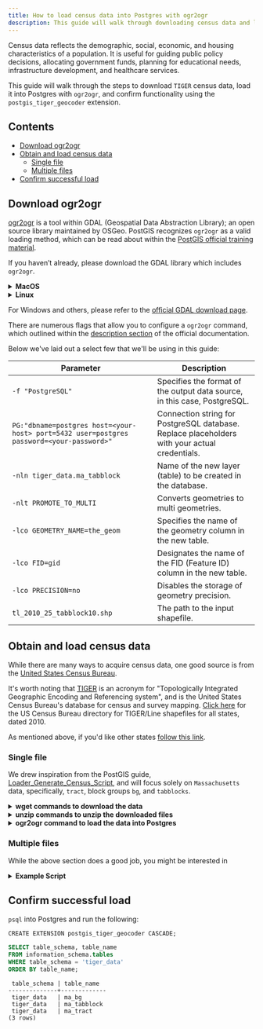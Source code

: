 ```yaml
---
title: How to load census data into Postgres with ogr2ogr
description: This guide will walk through downloading census data and loading it into Postgres with ogr2ogr.
---
```


Census data reflects the demographic, social, economic, and housing characteristics of a population.
It is useful for guiding public policy decisions, allocating government funds, planning for educational needs, infrastructure development, and healthcare services.

This guide will walk through the steps to download `TIGER` census data, load it into Postgres with `ogr2ogr`, and confirm functionality using the `postgis_tiger_geocoder` extension.

## Contents
- [Download ogr2ogr](#download-ogr2ogr)
- [Obtain and load census data](#obtain-and-load-census-data)
    - [Single file](#single-file)
    - [Multiple files](#multiple-files)
- [Confirm successful load](#confirm-successful-load)

## Download ogr2ogr

[ogr2ogr](https://gdal.org/programs/ogr2ogr.html) is a tool within GDAL (Geospatial Data Abstraction Library); an open source library maintained by OSGeo. PostGIS recognizes `ogr2ogr` as a valid loading method, which can be read about within the [PostGIS official training material](https://postgis.net/workshops/postgis-intro/loading_data.html#loading-with-ogr2ogr).

If you haven’t already, please download the GDAL library which includes `ogr2ogr`.

<details>
<summary><strong>MacOS</strong></summary>

```bash
brew install gdal
```

</details>

<details>
<summary><strong>Linux</strong></summary>

```bash
sudo apt-get update
sudo apt-get install gdal-bin
```

</details>

For Windows and others, please refer to the [official GDAL download page](https://gdal.org/download.html#download).

There are numerous flags that allow you to configure a `ogr2ogr` command, which outlined within the [description section](https://gdal.org/programs/ogr2ogr.html#description) of the official documentation.

Below we've laid out a select few that we'll be using in this guide:

| Parameter                                                | Description                                                                                    |
|----------------------------------------------------------|------------------------------------------------------------------------------------------------|
| `-f "PostgreSQL"`                                        | Specifies the format of the output data source, in this case, PostgreSQL.                      |
| `PG:"dbname=postgres host=<your-host> port=5432 user=postgres password=<your-password>"` | Connection string for PostgreSQL database. Replace placeholders with your actual credentials. |
| `-nln tiger_data.ma_tabblock`                            | Name of the new layer (table) to be created in the database.                                  |
| `-nlt PROMOTE_TO_MULTI`                                  | Converts geometries to multi geometries.                                                      |
| `-lco GEOMETRY_NAME=the_geom`                            | Specifies the name of the geometry column in the new table.                                   |
| `-lco FID=gid`                                           | Designates the name of the FID (Feature ID) column in the new table.                          |
| `-lco PRECISION=no`                                      | Disables the storage of geometry precision.                                                   |
| `tl_2010_25_tabblock10.shp`                              | The path to the input shapefile.                          

## Obtain and load census data

While there are many ways to acquire census data, one good source is from the [United States Census Bureau](https://www.census.gov/).

It's worth noting that [TIGER](https://www.census.gov/programs-surveys/geography/guidance/tiger-data-products-guide.html#:~:text=TIGER%20stands%20for%20the%20Topologically,data%20as%20the%20primary%20source.) is an acronym for "Topologically Integrated Geographic Encoding and Referencing system", and is the United States Census Bureau's database for census and survey mapping. [Click here](https://www2.census.gov/geo/pvs/tiger2010st/) for the US Census Bureau directory for TIGER/Line shapefiles for all states, dated 2010.

As mentioned above, if you'd like other states [follow this link](https://www2.census.gov/geo/pvs/tiger2010st/).

### Single file

We drew inspiration from the PostGIS guide, [Loader_Generate_Census_Script](https://postgis.net/docs/Loader_Generate_Census_Script.html), and will focus solely on `Massachusetts` data, specifically, `tract`, block groups `bg`, and `tabblocks`.

<details>
<summary><strong>wget commands to download the data</strong></summary>

```bash
wget https://www2.census.gov/geo/pvs/tiger2010st/25_Massachusetts/25/tl_2010_25_bg10.zip
```
```bash
wget https://www2.census.gov/geo/pvs/tiger2010st/25_Massachusetts/25/tl_2010_25_tract10.zip
```
```bash
wget https://www2.census.gov/geo/pvs/tiger2010st/25_Massachusetts/25/tl_2010_25_tabblock10.zip
```

</details>

<details>
<summary><strong>unzip commands to unzip the downloaded files</strong></summary>

```bash
Unzip the files to your target directory.

```bash
unzip tl_2010_25_bg10.zip
```
```bash
unzip tl_2010_25_tract10.zip
```
```bash
unzip tl_2010_25_tabblock10.zip
```

</details>

<details>
<summary><strong>ogr2ogr command to load the data into Postgres</strong></summary>

```bash
ogr2ogr -f "PostgreSQL" \
PG:"dbname=postgres \
host=<your-host> \
port=5432 \
user=postgres \
password=<your-password>" \
-nln tiger_data.ma_tabblock \
-nlt PROMOTE_TO_MULTI \
-lco GEOMETRY_NAME=the_geom \
-lco FID=gid \
-lco PRECISION=no \
tl_2010_25_tabblock10.shp
```

</details>

### Multiple files

While the above section does a good job, you might be interested in 

<details>
<summary><strong>Example Script</strong></summary>

```bash
#!/bin/bash

# Set these variables according to your environment
PGDATABASE=postgres
PGHOST=org-evan-test-inst-evan-dev-march-geo-test.data-1.use1.tembo-development.com
PGPORT=5432
PGUSER=postgres
PGPASSWORD=VC2tVa2vz8bBEhUU
#DATA_DIR=.
SCHEMA_NAME=public

export PGDATABASE PGHOST PGPORT PGUSER PGPASSWORD

# Function to download and process shapefiles for a given state abbreviation
download_and_load_state() {
    local state_abbr="$1"
    local state_fips=""
    local state_name=""
    
    # Define state FIPS codes and names here
    case "$state_abbr" in
        AL) state_fips="01"; state_name="Alabama";;
        AK) state_fips="02"; state_name="Alaska";;
        AZ) state_fips="04"; state_name="Arizona";;
        AR) state_fips="05"; state_name="Arkansas";;
        CA) state_fips="06"; state_name="California";;
        CO) state_fips="08"; state_name="Colorado";;
        CT) state_fips="09"; state_name="Connecticut";;
        DE) state_fips="10"; state_name="Delaware";;
        DC) state_fips="11"; state_name="District_of_Columbia";;
        FL) state_fips="12"; state_name="Florida";;
        GA) state_fips="13"; state_name="Georgia";;
        HI) state_fips="15"; state_name="Hawaii";;
        ID) state_fips="16"; state_name="Idaho";;
        IL) state_fips="17"; state_name="Illinois";;
        IN) state_fips="18"; state_name="Indiana";;
        IA) state_fips="19"; state_name="Iowa";;
        KS) state_fips="20"; state_name="Kansas";;
        KY) state_fips="21"; state_name="Kentucky";;
        LA) state_fips="22"; state_name="Louisiana";;
        ME) state_fips="23"; state_name="Maine";;
        MD) state_fips="24"; state_name="Maryland";;
        MA) state_fips="25"; state_name="Massachusetts";;
        MI) state_fips="26"; state_name="Michigan";;
        MN) state_fips="27"; state_name="Minnesota";;
        MS) state_fips="28"; state_name="Mississippi";;
        MO) state_fips="29"; state_name="Missouri";;
        MT) state_fips="30"; state_name="Montana";;
        NE) state_fips="31"; state_name="Nebraska";;
        NV) state_fips="32"; state_name="Nevada";;
        NH) state_fips="33"; state_name="New_Hampshire";;
        NJ) state_fips="34"; state_name="New_Jersey";;
        NM) state_fips="35"; state_name="New_Mexico";;
        NY) state_fips="36"; state_name="New_York";;
        NC) state_fips="37"; state_name="North_Carolina";;
        ND) state_fips="38"; state_name="North_Dakota";;
        OH) state_fips="39"; state_name="Ohio";;
        OK) state_fips="40"; state_name="Oklahoma";;
        OR) state_fips="41"; state_name="Oregon";;
        PA) state_fips="42"; state_name="Pennsylvania";;
        RI) state_fips="44"; state_name="Rhode_Island";;
        SC) state_fips="45"; state_name="South_Carolina";;
        SD) state_fips="46"; state_name="South_Dakota";;
        TN) state_fips="47"; state_name="Tennessee";;
        TX) state_fips="48"; state_name="Texas";;
        UT) state_fips="49"; state_name="Utah";;
        VT) state_fips="50"; state_name="Vermont";;
        VA) state_fips="51"; state_name="Virginia";;
        WA) state_fips="53"; state_name="Washington";;
        WV) state_fips="54"; state_name="West_Virginia";;
        WI) state_fips="55"; state_name="Wisconsin";;
        WY) state_fips="56"; state_name="Wyoming";;
        AS) state_fips="60"; state_name="American_Samoa";;
        GU) state_fips="66"; state_name="Guam";;
        MP) state_fips="69"; state_name="Commonwealth_Of_The_Northern_Mariana_Islands";;
        PR) state_fips="72"; state_name="Puerto_Rico";;
        VI) state_fips="78"; state_name="Virgin_Islands_Of_The_United_States";;
        *) echo "State abbreviation ($state_abbr) not recognized." ; exit 1 ;;
    esac

    # Array of file types you want to download
    declare -a file_types=("bg10" "tract10" "tabblock10")

    for file_suffix in "${file_types[@]}"; do
        local file_name="tl_2010_${state_fips}_${file_suffix}"
        local url="https://www2.census.gov/geo/pvs/tiger2010st/${state_fips}_${state_name}/${state_fips}/${file_name}.zip"

        echo "Downloading $file_name from URL: $url"
        wget -q -O "${file_name}.zip" "$url" && \
        echo "Unzipping ${file_name}..." && \
        unzip -q -o "${file_name}.zip" && \
        echo "Loading ${file_name} into PostgreSQL..." && \
        ogr2ogr -f "PostgreSQL" PG:"dbname=$PGDATABASE host=$PGHOST port=$PGPORT user=$PGUSER password=$PGPASSWORD" \
                -nln "${SCHEMA_NAME}.${state_abbr}_${file_suffix}" -nlt PROMOTE_TO_MULTI -lco GEOMETRY_NAME=the_geom -lco FID=gid -lco PRECISION=no "${file_name}.shp" && \
        echo "${file_name} processed successfully." || echo "Failed to process ${file_name}."
    done
}

read -p "Enter state abbreviation (e.g., FL for Florida): " state_abbr
state_abbr=$(echo "$state_abbr" | tr '[:lower:]' '[:upper:]')

download_and_load_state "$state_abbr"

echo "Data loading complete."
```

</details>

## Confirm successful load

`psql` into Postgres and run the following:

```
CREATE EXTENSION postgis_tiger_geocoder CASCADE;
```

```sql
SELECT table_schema, table_name
FROM information_schema.tables
WHERE table_schema = 'tiger_data'
ORDER BY table_name;
```
```text
 table_schema | table_name
--------------+-------------
 tiger_data   | ma_bg
 tiger_data   | ma_tabblock
 tiger_data   | ma_tract
(3 rows)
```
